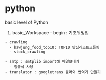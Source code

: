# python
basic level of Python 
  1. basic_Workspace
    - begin : 기초워밍업
  
    - crawling 
      - hawjung_food_top10: TOP10 맛집리스트크롤링
      - stock_crawling
      
    - smtp : smtplib import해 메일보내기
      - 정규식 사용
    - translator : googletrans 불러와 번역기 만들기
